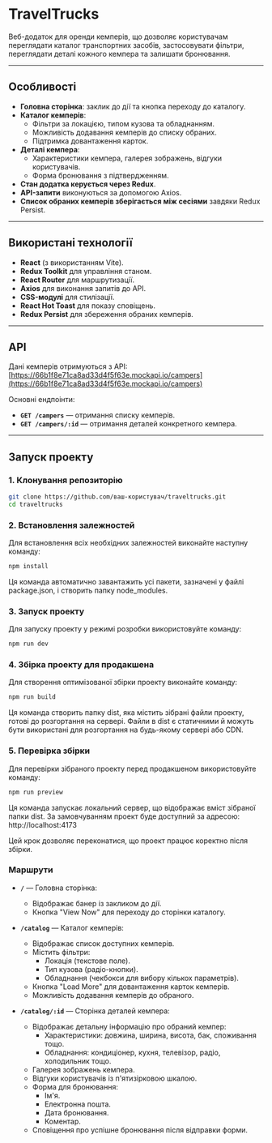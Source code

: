 # **TravelTrucks**

Веб-додаток для оренди кемперів, що дозволяє користувачам переглядати каталог
транспортних засобів, застосовувати фільтри, переглядати деталі кожного кемпера
та залишати бронювання.

---

## **Особливості**

- **Головна сторінка**: заклик до дії та кнопка переходу до каталогу.
- **Каталог кемперів**:
  - Фільтри за локацією, типом кузова та обладнанням.
  - Можливість додавання кемперів до списку обраних.
  - Підтримка довантаження карток.
- **Деталі кемпера**:
  - Характеристики кемпера, галерея зображень, відгуки користувачів.
  - Форма бронювання з підтвердженням.
- **Стан додатка керується через Redux**.
- **API-запити** виконуються за допомогою Axios.
- **Список обраних кемперів зберігається між сесіями** завдяки Redux Persist.

---

## **Використані технології**

- **React** (з використанням Vite).
- **Redux Toolkit** для управління станом.
- **React Router** для маршрутизації.
- **Axios** для виконання запитів до API.
- **CSS-модулі** для стилізації.
- **React Hot Toast** для показу сповіщень.
- **Redux Persist** для збереження обраних кемперів.

---

## **API**

Дані кемперів отримуються з API:  
[https://66b1f8e71ca8ad33d4f5f63e.mockapi.io/campers](https://66b1f8e71ca8ad33d4f5f63e.mockapi.io/campers)

Основні ендпоінти:

- **`GET /campers`** — отримання списку кемперів.
- **`GET /campers/:id`** — отримання деталей конкретного кемпера.

---

## **Запуск проекту**

### **1. Клонування репозиторію**

```bash
git clone https://github.com/ваш-користувач/traveltrucks.git
cd traveltrucks
```

### **2. Встановлення залежностей**

Для встановлення всіх необхідних залежностей виконайте наступну команду:

```bash
npm install
```

Ця команда автоматично завантажить усі пакети, зазначені у файлі package.json, і
створить папку node_modules.

### **3. Запуск проекту**

Для запуску проекту у режимі розробки використовуйте команду:

```bash
npm run dev
```

### **4. Збірка проекту для продакшена**

Для створення оптимізованої збірки проекту виконайте команду:

```bash
npm run build
```

Ця команда створить папку dist, яка містить зібрані файли проекту, готові до
розгортання на сервері. Файли в dist є статичними й можуть бути використані для
розгортання на будь-якому сервері або CDN.

### **5. Перевірка збірки**

Для перевірки зібраного проекту перед продакшеном використовуйте команду:

```bash
npm run preview
```

Ця команда запускає локальний сервер, що відображає вміст зібраної папки dist.
За замовчуванням проект буде доступний за адресою: http://localhost:4173

Цей крок дозволяє переконатися, що проект працює коректно після збірки.

### **Маршрути**

- **`/`** — Головна сторінка:

  - Відображає банер із закликом до дії.
  - Кнопка "View Now" для переходу до сторінки каталогу.

- **`/catalog`** — Каталог кемперів:

  - Відображає список доступних кемперів.
  - Містить фільтри:
    - Локація (текстове поле).
    - Тип кузова (радіо-кнопки).
    - Обладнання (чекбокси для вибору кількох параметрів).
  - Кнопка "Load More" для довантаження карток кемперів.
  - Можливість додавання кемперів до обраного.

- **`/catalog/:id`** — Сторінка деталей кемпера:
  - Відображає детальну інформацію про обраний кемпер:
    - Характеристики: довжина, ширина, висота, бак, споживання тощо.
    - Обладнання: кондиціонер, кухня, телевізор, радіо, холодильник тощо.
  - Галерея зображень кемпера.
  - Відгуки користувачів із п'ятизірковою шкалою.
  - Форма для бронювання:
    - Ім'я.
    - Електронна пошта.
    - Дата бронювання.
    - Коментар.
  - Сповіщення про успішне бронювання після відправки форми.
